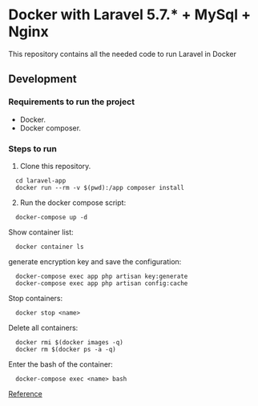 # Docker with Laravel 5.7.* + MySql + Nginx

This repository contains all the needed code to run Laravel in Docker

## Development

### Requirements to run the project

- Docker.
- Docker composer.

### Steps to run

1. Clone this repository.
```
  cd laravel-app
  docker run --rm -v $(pwd):/app composer install
```

2. Run the docker compose script:

```
  docker-compose up -d
```

Show container list:

```
  docker container ls
```

generate encryption key and save the configuration:

```
  docker-compose exec app php artisan key:generate
  docker-compose exec app php artisan config:cache
```

Stop containers:

```
  docker stop <name>
```

Delete all containers:

```
  docker rmi $(docker images -q)
  docker rm $(docker ps -a -q)
```

Enter the bash of the container:

```
  docker-compose exec <name> bash
```

[Reference](https://ricardogeek.com/configurar-laravel-nginx-y-mysql-con-docker-compose/)
